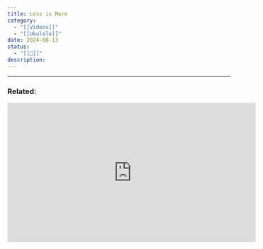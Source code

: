```yaml
---
title: Less is More
category:
  - "[[Videos]]"
  - "[[Ukulele]]"
date: 2024-08-13
status:
  - "[[🌱]]"
description:
---
```


---
### Related:

<iframe width="560" height="315" src="https://www.youtube.com/embed/sdvNDm63DBc" title="YouTube video player" frameborder="0" allow="accelerometer; autoplay; clipboard-write; encrypted-media; gyroscope; picture-in-picture" allowfullscreen></iframe>
